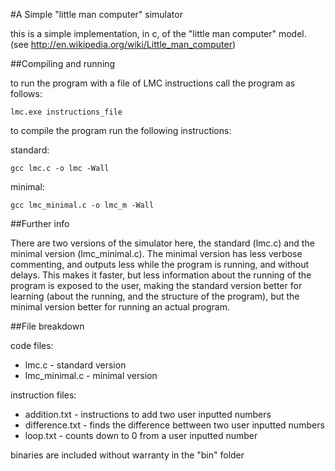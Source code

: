 #A Simple "little man computer" simulator

this is a simple implementation, in c, of the "little man computer" model.
(see http://en.wikipedia.org/wiki/Little_man_computer)

##Compiling and running

to run the program with a file of LMC instructions call the program as follows:
	
	lmc.exe instructions_file
	
to compile the program run the following instructions:

standard:

	gcc lmc.c -o lmc -Wall

minimal:

	gcc lmc_minimal.c -o lmc_m -Wall

##Further info

There are two versions of the simulator here, the standard (lmc.c) and the minimal version (lmc_minimal.c).
The minimal version has less verbose commenting, and outputs less while the program is running, and without delays. This makes it faster, but less information about the running of the program is exposed to the user, making the standard version better for learning (about the running, and the structure of the program), but the minimal version better for running an actual program.


##File breakdown

code files:

*	lmc.c - standard version
*	lmc_minimal.c - minimal version

instruction files:

*	addition.txt - instructions to add two user inputted numbers
*	difference.txt - finds the difference bettween two user inputted numbers
*	loop.txt - counts down to 0 from a user inputted number

binaries are included without warranty in the "bin" folder
	